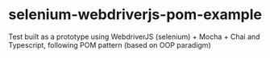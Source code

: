 # selenium-webdriverjs-pom-example
Test built as a prototype using WebdriverJS (selenium) + Mocha + Chai and Typescript, following POM pattern (based on OOP paradigm)
